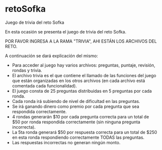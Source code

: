 # retoSofka
Juego de trivia del reto Sofka

En esta ocasión se presenta el juego de trivia del reto Sofka.

POR FAVOR INGRESA A LA RAMA "TRIVIA", AHI ESTÁN LOS ARCHIVOS DEL RETO.

A continuación se dará explicación del mismo:

- Para acceder al juego hay varios archivos: preguntas, puntaje, revisión, rondas y trivia.
- El archivo trivia es el que contiene el llamado de las funciones del juego que están organizadas en los otros archivos (en cada archivo está comentada cada funcionalidad).
- El juego consta de 25 preguntas distribuidas en 5 preguntas por cada ronda.
- Cada ronda irá subiendo de nivel de dificultad en las preguntas.
- Se irá ganando dinero como premio por cada pregunta que sea respondida correctamente.
- 4 rondas generarán $10 por cada pregunta correcta para un total de $50 por ronda respondida correctamente (sin ninguna pregunta incorrecta).
- La 5ta ronda generará $50 por respuesta correcta para un total de $250 en esta ronda respondiendo correctamente TODAS las preguntas.
- Las respuestas incorrectas no generan ningún monto.
